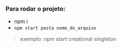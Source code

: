 ### Para rodar o projeto:

- npm i
- ```npm start pasta nome_do_arquivo```
> exemplo: npm start creational singleton